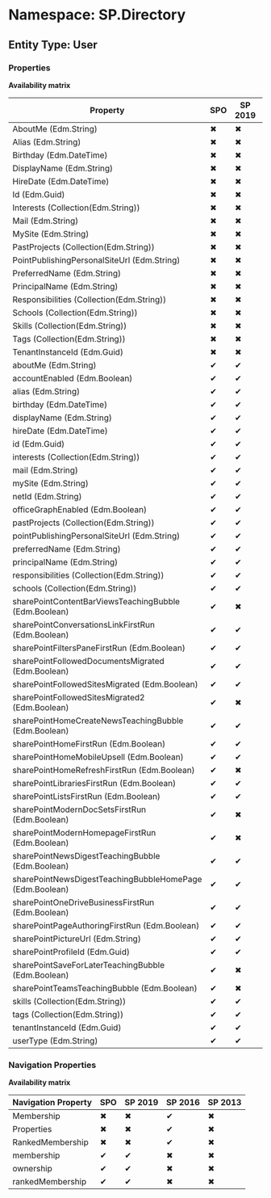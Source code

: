 # Namespace: SP.Directory

## Entity Type: User

### Properties

**Availability matrix**

Property | SPO | SP 2019 | SP 2016 | SP 2013
----------|-----|---------|---------|--------
AboutMe (Edm.String) | ✖ | ✖ | ✔ | ✖
Alias (Edm.String) | ✖ | ✖ | ✔ | ✖
Birthday (Edm.DateTime) | ✖ | ✖ | ✔ | ✖
DisplayName (Edm.String) | ✖ | ✖ | ✔ | ✖
HireDate (Edm.DateTime) | ✖ | ✖ | ✔ | ✖
Id (Edm.Guid) | ✖ | ✖ | ✔ | ✖
Interests (Collection(Edm.String)) | ✖ | ✖ | ✔ | ✖
Mail (Edm.String) | ✖ | ✖ | ✔ | ✖
MySite (Edm.String) | ✖ | ✖ | ✔ | ✖
PastProjects (Collection(Edm.String)) | ✖ | ✖ | ✔ | ✖
PointPublishingPersonalSiteUrl (Edm.String) | ✖ | ✖ | ✔ | ✖
PreferredName (Edm.String) | ✖ | ✖ | ✔ | ✖
PrincipalName (Edm.String) | ✖ | ✖ | ✔ | ✖
Responsibilities (Collection(Edm.String)) | ✖ | ✖ | ✔ | ✖
Schools (Collection(Edm.String)) | ✖ | ✖ | ✔ | ✖
Skills (Collection(Edm.String)) | ✖ | ✖ | ✔ | ✖
Tags (Collection(Edm.String)) | ✖ | ✖ | ✔ | ✖
TenantInstanceId (Edm.Guid) | ✖ | ✖ | ✔ | ✖
aboutMe (Edm.String) | ✔ | ✔ | ✖ | ✖
accountEnabled (Edm.Boolean) | ✔ | ✔ | ✖ | ✖
alias (Edm.String) | ✔ | ✔ | ✖ | ✖
birthday (Edm.DateTime) | ✔ | ✔ | ✖ | ✖
displayName (Edm.String) | ✔ | ✔ | ✖ | ✖
hireDate (Edm.DateTime) | ✔ | ✔ | ✖ | ✖
id (Edm.Guid) | ✔ | ✔ | ✖ | ✖
interests (Collection(Edm.String)) | ✔ | ✔ | ✖ | ✖
mail (Edm.String) | ✔ | ✔ | ✖ | ✖
mySite (Edm.String) | ✔ | ✔ | ✖ | ✖
netId (Edm.String) | ✔ | ✔ | ✖ | ✖
officeGraphEnabled (Edm.Boolean) | ✔ | ✔ | ✖ | ✖
pastProjects (Collection(Edm.String)) | ✔ | ✔ | ✖ | ✖
pointPublishingPersonalSiteUrl (Edm.String) | ✔ | ✔ | ✖ | ✖
preferredName (Edm.String) | ✔ | ✔ | ✖ | ✖
principalName (Edm.String) | ✔ | ✔ | ✖ | ✖
responsibilities (Collection(Edm.String)) | ✔ | ✔ | ✖ | ✖
schools (Collection(Edm.String)) | ✔ | ✔ | ✖ | ✖
sharePointContentBarViewsTeachingBubble (Edm.Boolean) | ✔ | ✖ | ✖ | ✖
sharePointConversationsLinkFirstRun (Edm.Boolean) | ✔ | ✔ | ✖ | ✖
sharePointFiltersPaneFirstRun (Edm.Boolean) | ✔ | ✔ | ✖ | ✖
sharePointFollowedDocumentsMigrated (Edm.Boolean) | ✔ | ✔ | ✖ | ✖
sharePointFollowedSitesMigrated (Edm.Boolean) | ✔ | ✔ | ✖ | ✖
sharePointFollowedSitesMigrated2 (Edm.Boolean) | ✔ | ✖ | ✖ | ✖
sharePointHomeCreateNewsTeachingBubble (Edm.Boolean) | ✔ | ✔ | ✖ | ✖
sharePointHomeFirstRun (Edm.Boolean) | ✔ | ✔ | ✖ | ✖
sharePointHomeMobileUpsell (Edm.Boolean) | ✔ | ✔ | ✖ | ✖
sharePointHomeRefreshFirstRun (Edm.Boolean) | ✔ | ✖ | ✖ | ✖
sharePointLibrariesFirstRun (Edm.Boolean) | ✔ | ✔ | ✖ | ✖
sharePointListsFirstRun (Edm.Boolean) | ✔ | ✔ | ✖ | ✖
sharePointModernDocSetsFirstRun (Edm.Boolean) | ✔ | ✖ | ✖ | ✖
sharePointModernHomepageFirstRun (Edm.Boolean) | ✔ | ✖ | ✖ | ✖
sharePointNewsDigestTeachingBubble (Edm.Boolean) | ✔ | ✔ | ✖ | ✖
sharePointNewsDigestTeachingBubbleHomePage (Edm.Boolean) | ✔ | ✔ | ✖ | ✖
sharePointOneDriveBusinessFirstRun (Edm.Boolean) | ✔ | ✔ | ✖ | ✖
sharePointPageAuthoringFirstRun (Edm.Boolean) | ✔ | ✔ | ✖ | ✖
sharePointPictureUrl (Edm.String) | ✔ | ✔ | ✖ | ✖
sharePointProfileId (Edm.Guid) | ✔ | ✔ | ✖ | ✖
sharePointSaveForLaterTeachingBubble (Edm.Boolean) | ✔ | ✖ | ✖ | ✖
sharePointTeamsTeachingBubble (Edm.Boolean) | ✔ | ✖ | ✖ | ✖
skills (Collection(Edm.String)) | ✔ | ✔ | ✖ | ✖
tags (Collection(Edm.String)) | ✔ | ✔ | ✖ | ✖
tenantInstanceId (Edm.Guid) | ✔ | ✔ | ✖ | ✖
userType (Edm.String) | ✔ | ✔ | ✖ | ✖

### Navigation Properties

**Availability matrix**

Navigation Property | SPO | SP 2019 | SP 2016 | SP 2013
----------|-----|---------|---------|--------
Membership | ✖ | ✖ | ✔ | ✖
Properties | ✖ | ✖ | ✔ | ✖
RankedMembership | ✖ | ✖ | ✔ | ✖
membership | ✔ | ✔ | ✖ | ✖
ownership | ✔ | ✔ | ✖ | ✖
rankedMembership | ✔ | ✔ | ✖ | ✖
